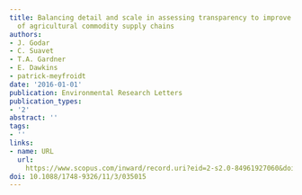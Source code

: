 ```yaml
---
title: Balancing detail and scale in assessing transparency to improve the governance
  of agricultural commodity supply chains
authors:
- J. Godar
- C. Suavet
- T.A. Gardner
- E. Dawkins
- patrick-meyfroidt
date: '2016-01-01'
publication: Environmental Research Letters
publication_types:
- '2'
abstract: ''
tags:
- ''
links:
- name: URL
  url: 
    https://www.scopus.com/inward/record.uri?eid=2-s2.0-84961927060&doi=10.1088%2f1748-9326%2f11%2f3%2f035015&partnerID=40&md5=4bd94eb8f52cb760e6c2fb95150afc60
doi: 10.1088/1748-9326/11/3/035015
---
```

